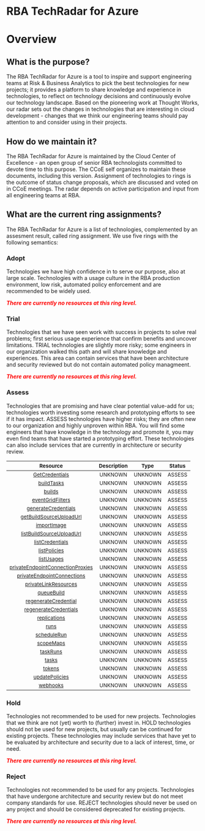 
RBA TechRadar for Azure
=======================

# Overview

## What is the purpose?


The RBA TechRadar for Azure is a tool to inspire and support engineering teams at Risk & Business Analytics to pick the best technologies for new projects; it provides a platform to share knowledge and experience in technologies, to reflect on technology decisions and continuously evolve our technology landscape.  Based on the pioneering work at Thought Works, our radar sets out the changes in technologies that are interesting in cloud development - changes that we think our engineering teams should pay attention to and consider using in their projects.
## How do we maintain it?


The RBA TechRadar for Azure is maintained by the Cloud Center of Excellence - an open group of senior RBA technologists committed to devote time to this purpose.  The CCoE self organizes to maintain these documents, including this version.  Assignment of technologies to rings is the outcome of status change proposals, which are discussed and voted on in CCoE meetings.  The radar depends on active participation and input from all engineering teams at RBA.
## What are the current ring assignments?


The RBA TechRadar for Azure is a list of technologies, complemented by an assesment result, called ring assignment.  We use five rings with the following semantics:
### Adopt


Technologies we have high confidence in to serve our purpose, also at large scale.  Technologies with a usage culture in the RBA production environment, low risk, automated policy enforcement and are recommended to be widely used.  
  
***<font color="red"> There are currently no resources at this ring level. </font>***
### Trial


Technologies that we have seen work with success in projects to solve real problems;  first serious usage experience that confirm benefits and uncover limitations.  TRIAL technologies are slightly more risky; some engineers in our organization walked this path and will share knowledge and experiences.  This area can contain services that have been architecture and security reviewed but do not contain automated policy managmeent.  
  
***<font color="red"> There are currently no resources at this ring level. </font>***
### Assess


Technologies that are promising and have clear potential value-add for us; technologies worth investing some research and prototyping efforts to see if it has impact.  ASSESS technologies have higher risks;  they are often new to our organization and highly unproven within RBA.  You will find some engineers that have knowledge in the technology and promote it, you may even find teams that have started a prototyping effort.  These technologies can also include services that are currently in architecture or security review.  

|<sub>Resource</sub>|<sub>Description</sub>|<sub>Type</sub>|<sub>Status</sub>|
| :---: | :---: | :---: | :---: |
|<sub>[GetCredentials](https://github.com/openrba/python-azure-techradar/tree/master/Microsoft.DBforMySQL/registries/GetCredentials)</sub>|<sub>UNKNOWN</sub>|<sub>UNKNOWN</sub>|<sub>ASSESS</sub>|
|<sub>[buildTasks](https://github.com/openrba/python-azure-techradar/tree/master/Microsoft.DBforMySQL/registries/buildTasks)</sub>|<sub>UNKNOWN</sub>|<sub>UNKNOWN</sub>|<sub>ASSESS</sub>|
|<sub>[builds](https://github.com/openrba/python-azure-techradar/tree/master/Microsoft.DBforMySQL/registries/builds)</sub>|<sub>UNKNOWN</sub>|<sub>UNKNOWN</sub>|<sub>ASSESS</sub>|
|<sub>[eventGridFilters](https://github.com/openrba/python-azure-techradar/tree/master/Microsoft.DBforMySQL/registries/eventGridFilters)</sub>|<sub>UNKNOWN</sub>|<sub>UNKNOWN</sub>|<sub>ASSESS</sub>|
|<sub>[generateCredentials](https://github.com/openrba/python-azure-techradar/tree/master/Microsoft.DBforMySQL/registries/generateCredentials)</sub>|<sub>UNKNOWN</sub>|<sub>UNKNOWN</sub>|<sub>ASSESS</sub>|
|<sub>[getBuildSourceUploadUrl](https://github.com/openrba/python-azure-techradar/tree/master/Microsoft.DBforMySQL/registries/getBuildSourceUploadUrl)</sub>|<sub>UNKNOWN</sub>|<sub>UNKNOWN</sub>|<sub>ASSESS</sub>|
|<sub>[importImage](https://github.com/openrba/python-azure-techradar/tree/master/Microsoft.DBforMySQL/registries/importImage)</sub>|<sub>UNKNOWN</sub>|<sub>UNKNOWN</sub>|<sub>ASSESS</sub>|
|<sub>[listBuildSourceUploadUrl](https://github.com/openrba/python-azure-techradar/tree/master/Microsoft.DBforMySQL/registries/listBuildSourceUploadUrl)</sub>|<sub>UNKNOWN</sub>|<sub>UNKNOWN</sub>|<sub>ASSESS</sub>|
|<sub>[listCredentials](https://github.com/openrba/python-azure-techradar/tree/master/Microsoft.DBforMySQL/registries/listCredentials)</sub>|<sub>UNKNOWN</sub>|<sub>UNKNOWN</sub>|<sub>ASSESS</sub>|
|<sub>[listPolicies](https://github.com/openrba/python-azure-techradar/tree/master/Microsoft.DBforMySQL/registries/listPolicies)</sub>|<sub>UNKNOWN</sub>|<sub>UNKNOWN</sub>|<sub>ASSESS</sub>|
|<sub>[listUsages](https://github.com/openrba/python-azure-techradar/tree/master/Microsoft.DBforMySQL/registries/listUsages)</sub>|<sub>UNKNOWN</sub>|<sub>UNKNOWN</sub>|<sub>ASSESS</sub>|
|<sub>[privateEndpointConnectionProxies](https://github.com/openrba/python-azure-techradar/tree/master/Microsoft.DBforMySQL/registries/privateEndpointConnectionProxies)</sub>|<sub>UNKNOWN</sub>|<sub>UNKNOWN</sub>|<sub>ASSESS</sub>|
|<sub>[privateEndpointConnections](https://github.com/openrba/python-azure-techradar/tree/master/Microsoft.DBforMySQL/registries/privateEndpointConnections)</sub>|<sub>UNKNOWN</sub>|<sub>UNKNOWN</sub>|<sub>ASSESS</sub>|
|<sub>[privateLinkResources](https://github.com/openrba/python-azure-techradar/tree/master/Microsoft.DBforMySQL/registries/privateLinkResources)</sub>|<sub>UNKNOWN</sub>|<sub>UNKNOWN</sub>|<sub>ASSESS</sub>|
|<sub>[queueBuild](https://github.com/openrba/python-azure-techradar/tree/master/Microsoft.DBforMySQL/registries/queueBuild)</sub>|<sub>UNKNOWN</sub>|<sub>UNKNOWN</sub>|<sub>ASSESS</sub>|
|<sub>[regenerateCredential](https://github.com/openrba/python-azure-techradar/tree/master/Microsoft.DBforMySQL/registries/regenerateCredential)</sub>|<sub>UNKNOWN</sub>|<sub>UNKNOWN</sub>|<sub>ASSESS</sub>|
|<sub>[regenerateCredentials](https://github.com/openrba/python-azure-techradar/tree/master/Microsoft.DBforMySQL/registries/regenerateCredentials)</sub>|<sub>UNKNOWN</sub>|<sub>UNKNOWN</sub>|<sub>ASSESS</sub>|
|<sub>[replications](https://github.com/openrba/python-azure-techradar/tree/master/Microsoft.DBforMySQL/registries/replications)</sub>|<sub>UNKNOWN</sub>|<sub>UNKNOWN</sub>|<sub>ASSESS</sub>|
|<sub>[runs](https://github.com/openrba/python-azure-techradar/tree/master/Microsoft.DBforMySQL/registries/runs)</sub>|<sub>UNKNOWN</sub>|<sub>UNKNOWN</sub>|<sub>ASSESS</sub>|
|<sub>[scheduleRun](https://github.com/openrba/python-azure-techradar/tree/master/Microsoft.DBforMySQL/registries/scheduleRun)</sub>|<sub>UNKNOWN</sub>|<sub>UNKNOWN</sub>|<sub>ASSESS</sub>|
|<sub>[scopeMaps](https://github.com/openrba/python-azure-techradar/tree/master/Microsoft.DBforMySQL/registries/scopeMaps)</sub>|<sub>UNKNOWN</sub>|<sub>UNKNOWN</sub>|<sub>ASSESS</sub>|
|<sub>[taskRuns](https://github.com/openrba/python-azure-techradar/tree/master/Microsoft.DBforMySQL/registries/taskRuns)</sub>|<sub>UNKNOWN</sub>|<sub>UNKNOWN</sub>|<sub>ASSESS</sub>|
|<sub>[tasks](https://github.com/openrba/python-azure-techradar/tree/master/Microsoft.DBforMySQL/registries/tasks)</sub>|<sub>UNKNOWN</sub>|<sub>UNKNOWN</sub>|<sub>ASSESS</sub>|
|<sub>[tokens](https://github.com/openrba/python-azure-techradar/tree/master/Microsoft.DBforMySQL/registries/tokens)</sub>|<sub>UNKNOWN</sub>|<sub>UNKNOWN</sub>|<sub>ASSESS</sub>|
|<sub>[updatePolicies](https://github.com/openrba/python-azure-techradar/tree/master/Microsoft.DBforMySQL/registries/updatePolicies)</sub>|<sub>UNKNOWN</sub>|<sub>UNKNOWN</sub>|<sub>ASSESS</sub>|
|<sub>[webhooks](https://github.com/openrba/python-azure-techradar/tree/master/Microsoft.DBforMySQL/registries/webhooks)</sub>|<sub>UNKNOWN</sub>|<sub>UNKNOWN</sub>|<sub>ASSESS</sub>|

### Hold


Technologies not recommended to be used for new projects. Technologies that we think are not (yet) worth to (further) invest in.  HOLD technologies should not be used for new projects, but usually can be continued for existing projects.  These technologies may include services that have yet to be evaluated by architecture and security due to a lack of interest, time, or need.  
  
***<font color="red"> There are currently no resources at this ring level. </font>***
### Reject


Technologies not recommended to be used for any projects. Technologies that have undergone architecture and security review but do not meet company standards for use.  REJECT technologies should never be used on any project and should be considered deprecated for existing projects.  
  
***<font color="red"> There are currently no resources at this ring level. </font>***